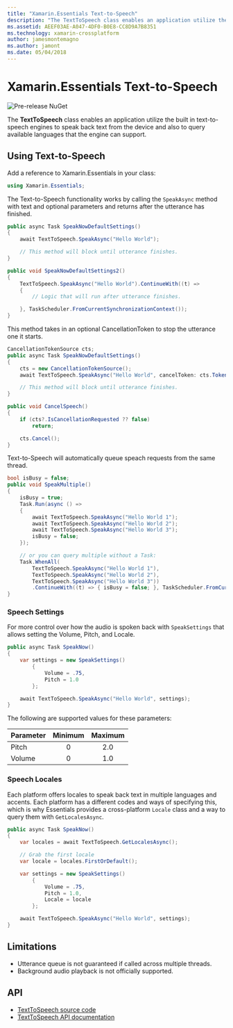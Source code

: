 ```yaml
---
title: "Xamarin.Essentials Text-to-Speech"
description: "The TextToSpeech class enables an application utilize the built in text-to-speech engines to speak back text from the device and also to query available languages that the engine can support."
ms.assetid: AEEF03AE-A047-4DF0-B0E8-CC8D9A7B8351
ms.technology: xamarin-crossplatform
author: jamesmontemagno
ms.author: jamont
ms.date: 05/04/2018
---
```

# Xamarin.Essentials Text-to-Speech

![Pre-release NuGet](~/media/shared/pre-release.png)

The **TextToSpeech** class enables an application utilize the built in text-to-speech engines to speak back text from the device and also to query available languages that the engine can support.

## Using Text-to-Speech

Add a reference to Xamarin.Essentials in your class:

```csharp
using Xamarin.Essentials;
```

The Text-to-Speech functionality works by calling the `SpeakAsync` method with text and optional parameters and returns after the utterance has finished. 

```csharp
public async Task SpeakNowDefaultSettings()
{
    await TextToSpeech.SpeakAsync("Hello World");

    // This method will block until utterance finishes.
}

public void SpeakNowDefaultSettings2()
{
    TextToSpeech.SpeakAsync("Hello World").ContinueWith((t) => 
    {
        // Logic that will run after utterance finishes.

    }, TaskScheduler.FromCurrentSynchronizationContext());
}
```

This method takes in an optional CancellationToken to stop the utterance one it starts. 
```csharp
CancellationTokenSource cts;
public async Task SpeakNowDefaultSettings()
{
    cts = new CancellationTokenSource();
    await TextToSpeech.SpeakAsync("Hello World", cancelToken: cts.Token);

    // This method will block until utterance finishes.
}

public void CancelSpeech()
{
    if (cts?.IsCancellationRequested ?? false)
        return;

    cts.Cancel();
}
```

Text-to-Speech will automatically queue speach requests from the same thread. 

```csharp
bool isBusy = false;
public void SpeakMultiple()
{
    isBusy = true;
    Task.Run(async () =>
    {
        await TextToSpeech.SpeakAsync("Hello World 1");
        await TextToSpeech.SpeakAsync("Hello World 2");
        await TextToSpeech.SpeakAsync("Hello World 3");
        isBusy = false;
    });

    // or you can query multiple without a Task:
    Task.WhenAll(
        TextToSpeech.SpeakAsync("Hello World 1"),
        TextToSpeech.SpeakAsync("Hello World 2"),
        TextToSpeech.SpeakAsync("Hello World 3"))
        .ContinueWith((t) => { isBusy = false; }, TaskScheduler.FromCurrentSynchronizationContext());
}
```

### Speech Settings

For more control over how the audio is spoken back with `SpeakSettings` that allows setting the Volume, Pitch, and Locale.

```csharp
public async Task SpeakNow()
{
    var settings = new SpeakSettings()
        {
            Volume = .75,
            Pitch = 1.0
        };

    await TextToSpeech.SpeakAsync("Hello World", settings);
}
```

The following are supported values for these parameters:

| Parameter | Minimum | Maximum |
| --- | :---: | :---: |
| Pitch | 0 | 2.0 |
| Volume | 0 | 1.0 |

### Speech Locales

Each platform offers locales to speak back text in multiple languages and accents. Each platform has a different codes and ways of specifying this, which is why Essentials provides a cross-platform `Locale` class and a way to query them with `GetLocalesAsync`.

```csharp
public async Task SpeakNow()
{
    var locales = await TextToSpeech.GetLocalesAsync();

    // Grab the first locale
    var locale = locales.FirstOrDefault();

    var settings = new SpeakSettings()
        {
            Volume = .75,
            Pitch = 1.0,
            Locale = locale
        };

    await TextToSpeech.SpeakAsync("Hello World", settings);
}
```

## Limitations

- Utterance queue is not guaranteed if called across multiple threads.
- Background audio playback is not officially supported.

## API

- [TextToSpeech source code](https://github.com/xamarin/Essentials/tree/master/Essentials/TextToSpeech)
- [TextToSpeech API documentation](xref:Xamarin.Essentials.TextToSpeech)
